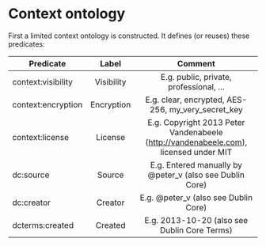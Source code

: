 # Context ontology

First a limited context ontology is constructed. It defines (or reuses) these predicates:

| Predicate           | Label       | Comment  |
| ------------------- |:-----------:|:--------:|
| context:visibility  | Visibility  | E.g. public, private, professional, ... |
| context:encryption  | Encryption  | E.g. clear, encrypted, AES-256, my_very_secret_key |
| context:license     | License     | E.g. Copyright 2013 Peter Vandenabeele (http://vandenabeele.com), licensed under MIT |
| dc:source           | Source      | E.g. Entered manually by @peter_v (also see Dublin Core) |
| dc:creator          | Creator     | E.g. @peter_v (also see Dublin Core) |
| dcterms:created     | Created     | E.g. 2013-10-20 (also see Dublin Core Terms) |
